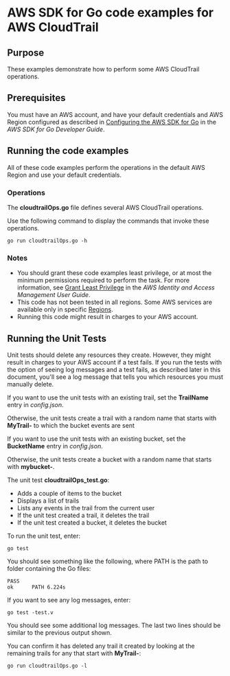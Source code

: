 # AWS SDK for Go code examples for AWS CloudTrail

## Purpose

These examples demonstrate how to perform some AWS CloudTrail operations.

## Prerequisites

You must have an AWS account, and have your default credentials and AWS Region
configured as described in
[Configuring the AWS SDK for Go](https://docs.aws.amazon.com/sdk-for-go/v1/developer-guide/configuring-sdk.html)
in the *AWS SDK for Go Developer Guide*.

## Running the code examples

All of these code examples perform the operations in the default AWS Region
and use your default credentials.

### Operations

The **cloudtrailOps.go** file defines several AWS CloudTrail operations.

Use the following command to display the commands that invoke these operations.

`go run cloudtrailOps.go -h`

### Notes

- You should grant these code examples least privilege,
  or at most the minimum permissions required to perform the task.
  For more information, see
  [Grant Least Privilege](https://docs.aws.amazon.com/IAM/latest/UserGuide/best-practices.html#grant-least-privilege)
  in the *AWS Identity and Access Management User Guide*.
- This code has not been tested in all regions.
  Some AWS services are available only in specific 
  [Regions](https://aws.amazon.com/about-aws/global-infrastructure/regional-product-services).
- Running this code might result in charges to your AWS account.

## Running the Unit Tests

Unit tests should delete any resources they create.
However, they might result in charges to your 
AWS account if a test fails.
If you run the tests with the option of seeing log messages and a test fails,
as described later in this document,
you'll see a log message that tells you which resources you must manually delete.

If you want to use the unit tests with an existing trail,
set the **TrailName** entry in *config.json*.

Otherwise, the unit tests create a trail with a random name that starts with **MyTrail-** to which the bucket events are sent

If you want to use the unit tests with an existing bucket,
set the **BucketName** entry in *config.json*.

Otherwise, the unit tests create a bucket with a random name that starts with **mybucket-**.

The unit test **cloudtrailOps_test.go**:

- Adds a couple of items to the bucket
- Displays a list of trails
- Lists any events in the trail from the current user
- If the unit test created a trail, it deletes the trail
- If the unit test created a bucket, it deletes the bucket

To run the unit test, enter:

`go test`

You should see something like the following,
where PATH is the path to folder containing the Go files:

```
PASS
ok      PATH 6.224s
```

If you want to see any log messages, enter:

`go test -test.v`

You should see some additional log messages.
The last two lines should be similar to the previous output shown.

You can confirm it has deleted any trail it created by looking at the remaining trails
for any that start with **MyTrail-**:

`go run cloudtrailOps.go -l`